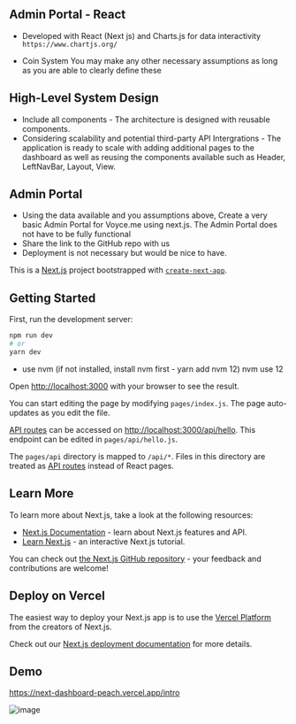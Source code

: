 
## Admin Portal - React 

- Developed with React (Next js) and Charts.js for data interactivity
  `https://www.chartjs.org/`

- Coin System
  You may make any other necessary assumptions as long as you are able to clearly define these

## High-Level System Design

- Include all components - The architecture is designed with reusable components.
- Considering scalability and potential third-party API Intergrations - The application is ready to scale with adding additional pages to the dashboard as well as reusing the
  components available such as Header, LeftNavBar, Layout, View.

## Admin Portal

- Using the data available and you assumptions above, Create a very basic Admin Portal for Voyce.me using next.js. The Admin Portal does not have to be fully functional
- Share the link to the GitHub repo with us
- Deployment is not necessary but would be nice to have.

This is a [Next.js](https://nextjs.org/) project bootstrapped with [`create-next-app`](https://github.com/vercel/next.js/tree/canary/packages/create-next-app).

## Getting Started

First, run the development server:

```bash
npm run dev
# or
yarn dev
```

- use nvm (if not installed, install nvm first - yarn add nvm 12)
  nvm use 12

Open [http://localhost:3000](http://localhost:3000) with your browser to see the result.

You can start editing the page by modifying `pages/index.js`. The page auto-updates as you edit the file.

[API routes](https://nextjs.org/docs/api-routes/introduction) can be accessed on [http://localhost:3000/api/hello](http://localhost:3000/api/hello). This endpoint can be edited in `pages/api/hello.js`.

The `pages/api` directory is mapped to `/api/*`. Files in this directory are treated as [API routes](https://nextjs.org/docs/api-routes/introduction) instead of React pages.

## Learn More

To learn more about Next.js, take a look at the following resources:

- [Next.js Documentation](https://nextjs.org/docs) - learn about Next.js features and API.
- [Learn Next.js](https://nextjs.org/learn) - an interactive Next.js tutorial.

You can check out [the Next.js GitHub repository](https://github.com/vercel/next.js/) - your feedback and contributions are welcome!

## Deploy on Vercel

The easiest way to deploy your Next.js app is to use the [Vercel Platform](https://vercel.com/new?utm_medium=default-template&filter=next.js&utm_source=create-next-app&utm_campaign=create-next-app-readme) from the creators of Next.js.

Check out our [Next.js deployment documentation](https://nextjs.org/docs/deployment) for more details.

## Demo
https://next-dashboard-peach.vercel.app/intro

![image](https://user-images.githubusercontent.com/17410649/200342381-9b2c1bf9-145b-4f86-ba47-8176d6d062f7.png)

